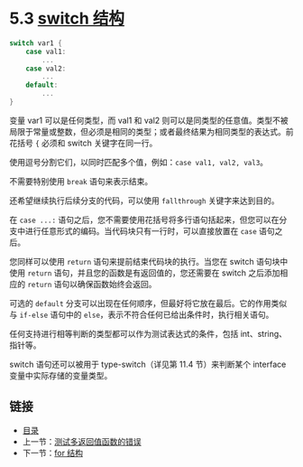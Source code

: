 # 5.3 [switch 结构](https://github.com/Unknwon/the-way-to-go_ZH_CN/blob/master/eBook/05.3.md)

```go
switch var1 {
	case val1:
		...
	case val2:
		...
	default:
		...
}
```

变量 var1 可以是任何类型，而 val1 和 val2 则可以是同类型的任意值。类型不被局限于常量或整数，但必须是相同的类型；或者最终结果为相同类型的表达式。前花括号 `{` 必须和 switch 关键字在同一行。

使用逗号分割它们，以同时匹配多个值，例如：`case val1, val2, val3`。

不需要特别使用 `break` 语句来表示结束。

还希望继续执行后续分支的代码，可以使用 `fallthrough` 关键字来达到目的。

在 `case ...:` 语句之后，您不需要使用花括号将多行语句括起来，但您可以在分支中进行任意形式的编码。当代码块只有一行时，可以直接放置在 `case` 语句之后。

您同样可以使用 `return` 语句来提前结束代码块的执行。当您在 switch 语句块中使用 `return` 语句，并且您的函数是有返回值的，您还需要在 switch 之后添加相应的 `return` 语句以确保函数始终会返回。

可选的 `default` 分支可以出现在任何顺序，但最好将它放在最后。它的作用类似与 `if-else` 语句中的 `else`，表示不符合任何已给出条件时，执行相关语句。

任何支持进行相等判断的类型都可以作为测试表达式的条件，包括 int、string、指针等。

switch 语句还可以被用于 type-switch（详见第 11.4 节）来判断某个 interface 变量中实际存储的变量类型。

## 链接

- [目录](directory.md)
- 上一节：[测试多返回值函数的错误](05.2.md)
- 下一节：[for 结构](05.4.md)